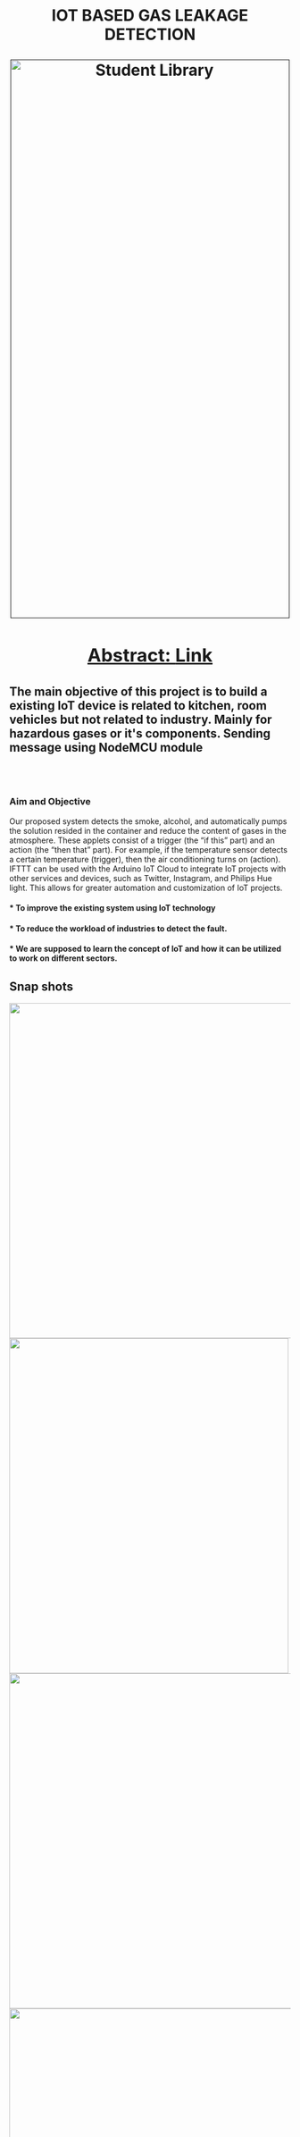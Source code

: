 <h1 align="center">
  <br>
 <br>
  
  IOT BASED GAS LEAKAGE DETECTION<br>

  <a href=""><img src="https://github.com/MS-Monica/MS-Monica-Final-Year-Project/assets/149927157/e3a3645f-f2e8-420c-a790-810be25d63d6" alt="Student Library" height="1000" width="500"></a>
 <a href="">
 <h3>Abstract:   <a href="https://acrobat.adobe.com/id/urn:aaid:sc:AP:09db1d82-ca92-4582-99c6-0540a1884e51">Link</a></h3>
 <h2> The main objective of this project is to build a existing IoT device is related to kitchen, room vehicles
but not related to industry. Mainly for hazardous gases or it's components. Sending message using NodeMCU
module</h2>
</h1>
<br>
<br>
<h3>Aim and Objective</h3>
<p>Our proposed system detects the smoke, alcohol, and automatically pumps the solution resided in the
container and reduce the content of gases in the atmosphere. These applets consist of a trigger (the “if this”
part) and an action (the “then that” part). For example, if the temperature sensor detects a certain temperature
(trigger), then the air conditioning turns on (action). IFTTT can be used with the Arduino IoT Cloud to
integrate IoT projects with other services and devices, such as Twitter, Instagram, and Philips Hue light. This
allows for greater automation and customization of IoT projects.<p>
  
<h4>* To improve the existing system using IoT technology</h4>
<h4>* To reduce the workload of industries to detect the fault.</h4>
<h4>* We are supposed to learn the concept of IoT and how it can be utilized to work on different sectors.</h4>

<h2 align="left">Snap shots</h2>
 <img src="https://github.com/MS-Monica/MS-Monica-Final-Year-Project/assets/149927157/1b683562-e336-40aa-8792-1c0ebd3fcf75" width="800" height="600">

  <img src="https://github.com/MS-Monica/MS-Monica-Final-Year-Project/assets/149927157/c6658984-e7c5-4037-b3ff-2171ff2a1982" width="500" height="600">
  <img src="https://github.com/MS-Monica/MS-Monica-Final-Year-Project/assets/149927157/92e3bd5b-f755-4050-9189-5c8d0760c0ec" width="1000" height="600">
  <img src="https://github.com/MS-Monica/MS-Monica-Final-Year-Project/assets/149927157/f908fea0-98f0-4e12-974c-ee2db877c92f" width="1000" height="600">
  

![image](https://github.com/MS-Monica/MS-Monica-Final-Year-Project/assets/149927157/9ea99258-c786-4d5a-92c9-9401e5ccdc91)
![image](https://github.com/MS-Monica/MS-Monica-Final-Year-Project/assets/149927157/8c12bc56-f1c1-4306-b43b-6c01bc62a218)


